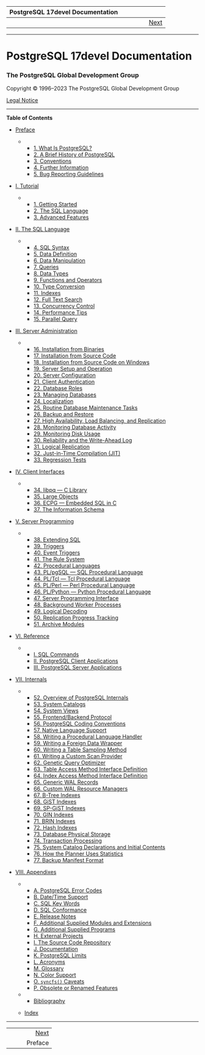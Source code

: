 <!--?xml version="1.0" encoding="UTF-8" standalone="no"?-->

| PostgreSQL 17devel Documentation |    |     |    |                                 |
| :------------------------------: | :- | :-: | -: | ------------------------------: |
|                                  |    |     |    |  [Next](preface.html "Preface") |

***

# PostgreSQL 17devel Documentation

### The PostgreSQL Global Development Group

Copyright © 1996–2023 The PostgreSQL Global Development Group

[Legal Notice](legalnotice.html)

***

**Table of Contents**

* [Preface](preface.html)

  * *   [1. What Is PostgreSQL?](intro-whatis.html)
    * [2. A Brief History of PostgreSQL](history.html)
    * [3. Conventions](notation.html)
    * [4. Further Information](resources.html)
    * [5. Bug Reporting Guidelines](bug-reporting.html)

* [I. Tutorial](tutorial.html)

  * *   [1. Getting Started](tutorial-start.html)
    * [2. The SQL Language](tutorial-sql.html)
    * [3. Advanced Features](tutorial-advanced.html)

* [II. The SQL Language](sql.html)

  * *   [4. SQL Syntax](sql-syntax.html)
    * [5. Data Definition](ddl.html)
    * [6. Data Manipulation](dml.html)
    * [7. Queries](queries.html)
    * [8. Data Types](datatype.html)
    * [9. Functions and Operators](functions.html)
    * [10. Type Conversion](typeconv.html)
    * [11. Indexes](indexes.html)
    * [12. Full Text Search](textsearch.html)
    * [13. Concurrency Control](mvcc.html)
    * [14. Performance Tips](performance-tips.html)
    * [15. Parallel Query](parallel-query.html)

* [III. Server Administration](admin.html)

  * *   [16. Installation from Binaries](install-binaries.html)
    * [17. Installation from Source Code](installation.html)
    * [18. Installation from Source Code on Windows](install-windows.html)
    * [19. Server Setup and Operation](runtime.html)
    * [20. Server Configuration](runtime-config.html)
    * [21. Client Authentication](client-authentication.html)
    * [22. Database Roles](user-manag.html)
    * [23. Managing Databases](managing-databases.html)
    * [24. Localization](charset.html)
    * [25. Routine Database Maintenance Tasks](maintenance.html)
    * [26. Backup and Restore](backup.html)
    * [27. High Availability, Load Balancing, and Replication](high-availability.html)
    * [28. Monitoring Database Activity](monitoring.html)
    * [29. Monitoring Disk Usage](diskusage.html)
    * [30. Reliability and the Write-Ahead Log](wal.html)
    * [31. Logical Replication](logical-replication.html)
    * [32. Just-in-Time Compilation (JIT)](jit.html)
    * [33. Regression Tests](regress.html)

* [IV. Client Interfaces](client-interfaces.html)

  * *   [34. libpq — C Library](libpq.html)
    * [35. Large Objects](largeobjects.html)
    * [36. ECPG — Embedded SQL in C](ecpg.html)
    * [37. The Information Schema](information-schema.html)

* [V. Server Programming](server-programming.html)

  * *   [38. Extending SQL](extend.html)
    * [39. Triggers](triggers.html)
    * [40. Event Triggers](event-triggers.html)
    * [41. The Rule System](rules.html)
    * [42. Procedural Languages](xplang.html)
    * [43. PL/pgSQL — SQL Procedural Language](plpgsql.html)
    * [44. PL/Tcl — Tcl Procedural Language](pltcl.html)
    * [45. PL/Perl — Perl Procedural Language](plperl.html)
    * [46. PL/Python — Python Procedural Language](plpython.html)
    * [47. Server Programming Interface](spi.html)
    * [48. Background Worker Processes](bgworker.html)
    * [49. Logical Decoding](logicaldecoding.html)
    * [50. Replication Progress Tracking](replication-origins.html)
    * [51. Archive Modules](archive-modules.html)

* [VI. Reference](reference.html)

  * *   [I. SQL Commands](sql-commands.html)
    * [II. PostgreSQL Client Applications](reference-client.html)
    * [III. PostgreSQL Server Applications](reference-server.html)

* [VII. Internals](internals.html)

  * *   [52. Overview of PostgreSQL Internals](overview.html)
    * [53. System Catalogs](catalogs.html)
    * [54. System Views](views.html)
    * [55. Frontend/Backend Protocol](protocol.html)
    * [56. PostgreSQL Coding Conventions](source.html)
    * [57. Native Language Support](nls.html)
    * [58. Writing a Procedural Language Handler](plhandler.html)
    * [59. Writing a Foreign Data Wrapper](fdwhandler.html)
    * [60. Writing a Table Sampling Method](tablesample-method.html)
    * [61. Writing a Custom Scan Provider](custom-scan.html)
    * [62. Genetic Query Optimizer](geqo.html)
    * [63. Table Access Method Interface Definition](tableam.html)
    * [64. Index Access Method Interface Definition](indexam.html)
    * [65. Generic WAL Records](generic-wal.html)
    * [66. Custom WAL Resource Managers](custom-rmgr.html)
    * [67. B-Tree Indexes](btree.html)
    * [68. GiST Indexes](gist.html)
    * [69. SP-GiST Indexes](spgist.html)
    * [70. GIN Indexes](gin.html)
    * [71. BRIN Indexes](brin.html)
    * [72. Hash Indexes](hash-index.html)
    * [73. Database Physical Storage](storage.html)
    * [74. Transaction Processing](transactions.html)
    * [75. System Catalog Declarations and Initial Contents](bki.html)
    * [76. How the Planner Uses Statistics](planner-stats-details.html)
    * [77. Backup Manifest Format](backup-manifest-format.html)

* [VIII. Appendixes](appendixes.html)

  * *   [A. PostgreSQL Error Codes](errcodes-appendix.html)
    * [B. Date/Time Support](datetime-appendix.html)
    * [C. SQL Key Words](sql-keywords-appendix.html)
    * [D. SQL Conformance](features.html)
    * [E. Release Notes](release.html)
    * [F. Additional Supplied Modules and Extensions](contrib.html)
    * [G. Additional Supplied Programs](contrib-prog.html)
    * [H. External Projects](external-projects.html)
    * [I. The Source Code Repository](sourcerepo.html)
    * [J. Documentation](docguide.html)
    * [K. PostgreSQL Limits](limits.html)
    * [L. Acronyms](acronyms.html)
    * [M. Glossary](glossary.html)
    * [N. Color Support](color.html)
    * [O. `syncfs()` Caveats](syncfs.html)
    * [P. Obsolete or Renamed Features](appendix-obsolete.html)

  * *   [Bibliography](biblio.html)
  * [Index](bookindex.html)

***

|    |     |                                 |
| :- | :-: | ------------------------------: |
|    |     |  [Next](preface.html "Preface") |
|    |     |                         Preface |
